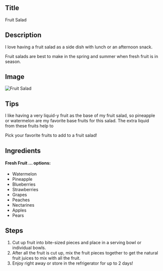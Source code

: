 ## Title

Fruit Salad

## Description

I love having a fruit salad as a side dish with lunch or an afternoon snack.

Fruit salads are best to make in the spring and summer when fresh fruit is in season.

## Image

<img src="{{ url_for('static', filename='img/fruit_salad.jpg') }}" alt="Fruit Salad" />

## Tips

I like having a very liquid-y fruit as the base of my fruit salad, so pineapple or watermelon are my favorite base fruits for this salad.  The extra liquid from these fruits help to 

Pick your favorite fruits to add to a fruit salad!

## Ingredients

#### Fresh Fruit ... options:

* Watermelon
* Pineapple
* Blueberries
* Strawberries
* Grapes
* Peaches
* Nectarines
* Apples
* Pears

## Steps

1. Cut up fruit into bite-sized pieces and place in a serving bowl or individual bowls.
2. After all the fruit is cut up, mix the fruit pieces together to get the natural fruit juices to mix with all the fruit.
3. Enjoy right away or store in the refrigerator for up to 2 days!
